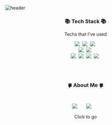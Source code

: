 <!-- Juyoung Kang -->
![header](https://capsule-render.vercel.app/api?type=soft&color=auto&height=150&section=header&text=Juyoung%20Kang&fontSize=70&animation=twinkling)


<h3 align="center">📚 Tech Stack 📚</h3>
<p align="center">Techs that I've used</p>

<p align = "center">
  <img src="https://img.shields.io/badge/Java-006D5C?style=flat-square&logo=Java&logoColor=white"/></a>&nbsp 
  <img src="https://img.shields.io/badge/javascript-%23323330.svg?style=for-the-badge&logo=javascript&logoColor=%23F7DF1E"/></a>&nbsp 
  <img src="https://img.shields.io/badge/python-3670A0?style=for-the-badge&logo=python&logoColor=ffdd54"/></a>&nbsp<br>
  <img src="https://img.shields.io/badge/Spring-green?style=flat-square&logo=spring&logoColor=white"/></a>&nbsp  
  <img src="https://img.shields.io/badge/node.js-6DA55F?style=for-the-badge&logo=node.js&logoColor=white"/></a>&nbsp<br> 
  <img src="https://img.shields.io/badge/html5-%23E34F26.svg?style=for-the-badge&logo=html5&logoColor=white"/></a>&nbsp 
  <img src="https://img.shields.io/badge/css3-%231572B6.svg?style=for-the-badge&logo=css3&logoColor=white"/></a>&nbsp 
  <img src="https://img.shields.io/badge/Oracle-F80000?style=for-the-badge&logo=oracle&logoColor=white"/></a>&nbsp 
  <img src="https://img.shields.io/badge/mysql-%2300f.svg?style=for-the-badge&logo=mysql&logoColor=white"/></a>&nbsp 
  <br>
</p>

<br><br>
<h3 align="center">🍀 About Me 🍀</h3><br>

<p align="center">
    <a href="https://equal-draw-0f9.notion.site/84b9935ce0b7454b9725e4d8be4c63c5"><img src="https://img.shields.io/badge/Notion-Portfolio-9cf?style=for-the-badge&logo=notion&logoColor=9cf"/></a>
    &nbsp; &nbsp; &nbsp;
    <a href="https://jaydevlog.tistory.com"><img src="http://img.shields.io/badge/-Tech%20blog-black?style=flat-square&logo=github"></a>
    &nbsp; &nbsp; &nbsp;
</p>

<p align="center">Click to go </p>
